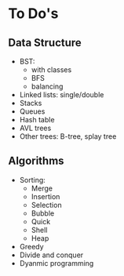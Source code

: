 # To Do's

## Data Structure
* BST:
    * with classes
    * BFS
    * balancing
* Linked lists: single/double
* Stacks
* Queues
* Hash table
* AVL trees
* Other trees: B-tree, splay tree

## Algorithms
* Sorting: 
    * Merge
    * Insertion
    * Selection
    * Bubble
    * Quick
    * Shell
    * Heap
* Greedy
* Divide and conquer
* Dyanmic programming
